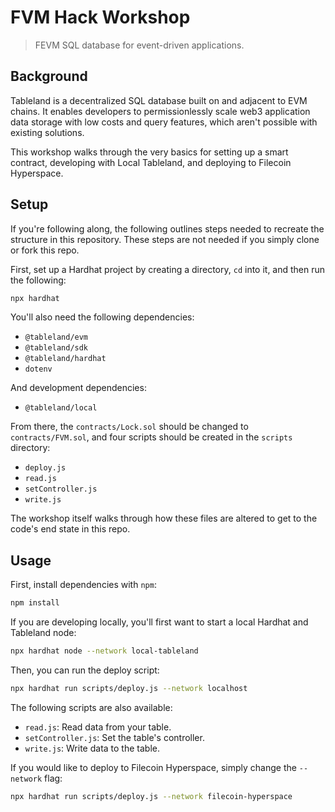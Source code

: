# FVM Hack Workshop

> FEVM SQL database for event-driven applications.

## Background

Tableland is a decentralized SQL database built on and adjacent to EVM chains. It enables developers to permissionlessly scale web3 application data storage with low costs and query features, which aren't possible with existing solutions.

This workshop walks through the very basics for setting up a smart contract, developing with Local Tableland, and deploying to Filecoin Hyperspace.

## Setup

If you're following along, the following outlines steps needed to recreate the structure in this repository. These steps are not needed if you simply clone or fork this repo.

First, set up a Hardhat project by creating a directory, `cd` into it, and then run the following:

```bash
npx hardhat
```

You'll also need the following dependencies:

- `@tableland/evm`
- `@tableland/sdk`
- `@tableland/hardhat`
- `dotenv`

And development dependencies:

- `@tableland/local`

From there, the `contracts/Lock.sol` should be changed to `contracts/FVM.sol`, and four scripts should be created in the `scripts` directory:

- `deploy.js`
- `read.js`
- `setController.js`
- `write.js`

The workshop itself walks through how these files are altered to get to the code's end state in this repo.

## Usage

First, install dependencies with `npm`:

```bash
npm install
```

If you are developing locally, you'll first want to start a local Hardhat and Tableland node:

```bash
npx hardhat node --network local-tableland
```

Then, you can run the deploy script:

```bash
npx hardhat run scripts/deploy.js --network localhost
```

The following scripts are also available:

- `read.js`: Read data from your table.
- `setController.js`: Set the table's controller.
- `write.js`: Write data to the table.

If you would like to deploy to Filecoin Hyperspace, simply change the `--network` flag:

```bash
npx hardhat run scripts/deploy.js --network filecoin-hyperspace
```
